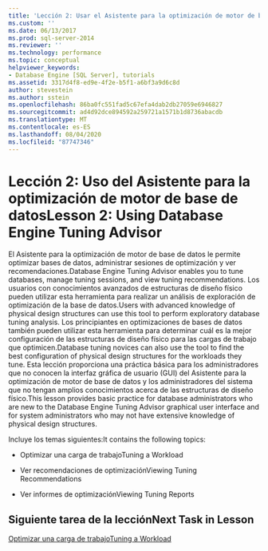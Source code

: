 ```yaml
---
title: 'Lección 2: Usar el Asistente para la optimización de motor de base de datos | Microsoft Docs'
ms.custom: ''
ms.date: 06/13/2017
ms.prod: sql-server-2014
ms.reviewer: ''
ms.technology: performance
ms.topic: conceptual
helpviewer_keywords:
- Database Engine [SQL Server], tutorials
ms.assetid: 3317d4f8-ed9e-4f2e-b5f1-a6bf3a9d6c8d
author: stevestein
ms.author: sstein
ms.openlocfilehash: 86ba0fc551fad5c67efa4dab2db27059e6946827
ms.sourcegitcommit: ad4d92dce894592a259721a1571b1d8736abacdb
ms.translationtype: MT
ms.contentlocale: es-ES
ms.lasthandoff: 08/04/2020
ms.locfileid: "87747346"
---
```

# <a name="lesson-2-using-database-engine-tuning-advisor"></a><span data-ttu-id="4ba32-102">Lección 2: Uso del Asistente para la optimización de motor de base de datos</span><span class="sxs-lookup"><span data-stu-id="4ba32-102">Lesson 2: Using Database Engine Tuning Advisor</span></span>
  <span data-ttu-id="4ba32-103">El Asistente para la optimización de motor de base de datos le permite optimizar bases de datos, administrar sesiones de optimización y ver recomendaciones.</span><span class="sxs-lookup"><span data-stu-id="4ba32-103">Database Engine Tuning Advisor enables you to tune databases, manage tuning sessions, and view tuning recommendations.</span></span> <span data-ttu-id="4ba32-104">Los usuarios con conocimientos avanzados de estructuras de diseño físico pueden utilizar esta herramienta para realizar un análisis de exploración de optimización de la base de datos.</span><span class="sxs-lookup"><span data-stu-id="4ba32-104">Users with advanced knowledge of physical design structures can use this tool to perform exploratory database tuning analysis.</span></span> <span data-ttu-id="4ba32-105">Los principiantes en optimizaciones de bases de datos también pueden utilizar esta herramienta para determinar cuál es la mejor configuración de las estructuras de diseño físico para las cargas de trabajo que optimicen.</span><span class="sxs-lookup"><span data-stu-id="4ba32-105">Database tuning novices can also use the tool to find the best configuration of physical design structures for the workloads they tune.</span></span> <span data-ttu-id="4ba32-106">Esta lección proporciona una práctica básica para los administradores que no conocen la interfaz gráfica de usuario (GUI) del Asistente para la optimización de motor de base de datos y los administradores del sistema que no tengan amplios conocimientos acerca de las estructuras de diseño físico.</span><span class="sxs-lookup"><span data-stu-id="4ba32-106">This lesson provides basic practice for database administrators who are new to the Database Engine Tuning Advisor graphical user interface and for system administrators who may not have extensive knowledge of physical design structures.</span></span>  
  
 <span data-ttu-id="4ba32-107">Incluye los temas siguientes:</span><span class="sxs-lookup"><span data-stu-id="4ba32-107">It contains the following topics:</span></span>  
  
-   <span data-ttu-id="4ba32-108">Optimizar una carga de trabajo</span><span class="sxs-lookup"><span data-stu-id="4ba32-108">Tuning a Workload</span></span>  
  
-   <span data-ttu-id="4ba32-109">Ver recomendaciones de optimización</span><span class="sxs-lookup"><span data-stu-id="4ba32-109">Viewing Tuning Recommendations</span></span>  
  
-   <span data-ttu-id="4ba32-110">Ver informes de optimización</span><span class="sxs-lookup"><span data-stu-id="4ba32-110">Viewing Tuning Reports</span></span>  
  
## <a name="next-task-in-lesson"></a><span data-ttu-id="4ba32-111">Siguiente tarea de la lección</span><span class="sxs-lookup"><span data-stu-id="4ba32-111">Next Task in Lesson</span></span>  
 [<span data-ttu-id="4ba32-112">Optimizar una carga de trabajo</span><span class="sxs-lookup"><span data-stu-id="4ba32-112">Tuning a Workload</span></span>](lesson-1-1-tuning-a-workload.md)  
  
  
